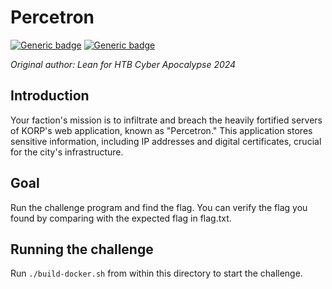 # Percetron

[![Generic badge](https://img.shields.io/badge/Type-Web-green.svg)](https://shields.io/)
[![Generic badge](https://img.shields.io/badge/Level-Hard-red.svg)](https://shields.io/)

*Original author: Lean for HTB Cyber Apocalypse 2024*

## Introduction
Your faction's mission is to infiltrate and breach the heavily fortified servers of KORP's web application, known as "Percetron." This application stores sensitive information, including IP addresses and digital certificates, crucial for the city's infrastructure.

## Goal
Run the challenge program and find the flag. You can verify the flag you found by comparing with the expected flag in flag.txt.

## Running the challenge
Run `./build-docker.sh` from within this directory to start the challenge.
